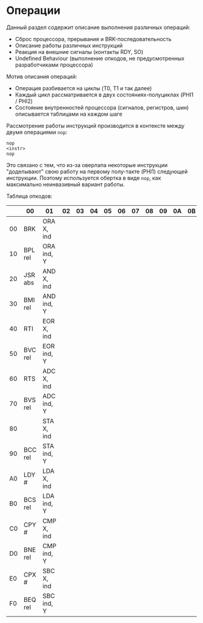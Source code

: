 # Операции

Данный раздел содержит описание выполнения различных операций:
- Сброс процессора, прерывания и BRK-последовательность
- Описание работы различных инструкций
- Реакция на внешние сигналы (контакты RDY, SO)
- Undefined Behaviour (выполнение опкодов, не предусмотренных разработчиками процессора)

Мотив описания операций:
- Операция разбивается на циклы (T0, T1 и так далее)
- Каждый цикл рассматривается в двух состояниях-полуциклах (PHI1 / PHI2)
- Состояние внутренностей процессора (сигналов, регистров, шин) описывается таблицами на каждом шаге

Рассмотрение работы инструкций производится в контексте между двумя операциями `nop`:

```
nop
<instr>
nop
```

Это связано с тем, что из-за оверлапа некоторые инструкции "доделывают" свою работу на первому полу-такте (PHI1) следующей инструкции.
Поэтому используется обертка в виде `nop`, как максимально неинвазивный вариант работы.

Таблица опкодов:

| |00|01|02|03|04|05|06|07|08|09|0A|0B|0C|0D|0E|0F|
|---|---|---|---|---|---|---|---|---|---|---|---|---|---|---|---|---|
|00|BRK    |ORA X, ind| | | | | | | | | | | | | | |
|10|BPL rel|ORA ind, Y| | | | | | | | | | | | | | |
|20|JSR abs|AND X, ind| | | | | | | | | | | | | | |
|30|BMI rel|AND ind, Y| | | | | | | | | | | | | | |
|40|RTI    |EOR X, ind| | | | | | | | | | | | | | |
|50|BVC rel|EOR ind, Y| | | | | | | | | | | | | | |
|60|RTS    |ADC X, ind| | | | | | | | | | | | | | |
|70|BVS rel|ADC ind, Y| | | | | | | | | | | | | | |
|80|       |STA X, ind| | | | | | | | | | | | | | |
|90|BCC rel|STA ind, Y| | | | | | | | | | | | | | |
|A0|LDY #  |LDA X, ind| | | | | | | | | | | | | | |
|B0|BCS rel|LDA ind, Y| | | | | | | | | | | | | | |
|C0|CPY #  |CMP X, ind| | | | | | | | | | | | | | |
|D0|BNE rel|CMP ind, Y| | | | | | | | | | | | | | |
|E0|CPX #  |SBC X, ind| | | | | | | | | | | | | | |
|F0|BEQ rel|SBC ind, Y| | | | | | | | | | | | | | |
